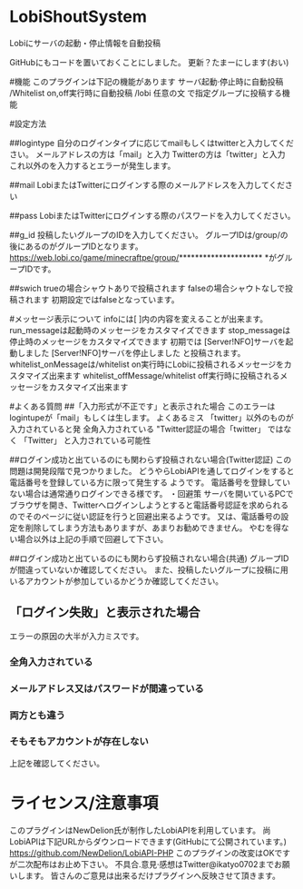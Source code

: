 # LobiShoutSystem
Lobiにサーバの起動・停止情報を自動投稿

GitHubにもコードを置いておくことにしました。
更新？たまーにします(おい)

#機能
このプラグインは下記の機能があります
サーバ起動·停止時に自動投稿
/Whitelist on,off実行時に自動投稿
/lobi 任意の文
で指定グループに投稿する機能

#設定方法

##logintype
自分のログインタイプに応じてmailもしくはtwitterと入力してください。
メールアドレスの方は「mail」と入力
Twitterの方は「twitter」と入力
これ以外のを入力するとエラーが発生します。

##mail
LobiまたはTwitterにログインする際のメールアドレスを入力してください

##pass
LobiまたはTwitterにログインする際のパスワードを入力してください。

##g_id
投稿したいグループのIDを入力してください。
グループIDは/group/の後にあるのがグループIDとなります。
https://web.lobi.co/game/minecraftpe/group/*********************
*がグループIDです。

##swich
trueの場合シャウトありで投稿されます
falseの場合シャウトなしで投稿されます
初期設定ではfalseとなっています。

#メッセージ表示について
infoには[ ]内の内容を変えることが出来ます。
run_messageは起動時のメッセージをカスタマイズできます
stop_messageは停止時のメッセージをカスタマイズできます
初期では
[Server!NFO]サーバを起動しました
[Server!NFO]サーバを停止しました
と投稿されます。
whitelist_onMessageは/whitelist on実行時にLobiに投稿されるメッセージをカスタマイズ出来ます
whitelist_offMessage/whitelist off実行時に投稿されるメッセージをカスタマイズ出来ます

#よくある質問
##「入力形式が不正です」と表示された場合
このエラーはlogintupeが「mail」もしくは生します。
よくあるミス
「twitter」以外のものが入力されていると発
全角入力されている
"Twitter認証の場合「twitter」
ではなく
「Twitter」
と入力されている可能性

##ログイン成功と出ているのにも関わらず投稿されない場合(Twitter認証)
この問題は開発段階で見つかりました。
どうやらLobiAPIを通してログインをすると電話番号を登録している方に限って発生する
ようです。
電話番号を登録していない場合は通常通りログインできる様です。
・回避策
サーバを開いているPCでブラウザを開き、Twitterへログインしようとすると電話番号認証を求められるのでそのページに従い認証を行うと回避出来るようです。
又は、電話番号の設定を削除してしまう方法もありますが、あまりお勧めできません。
やむを得ない場合以外は上記の手順で回避して下さい。

##ログイン成功と出ているのにも関わらず投稿されない場合(共通)
グループIDが間違っていないか確認してください。
また、投稿したいグループに投稿に用いるアカウントが参加しているかどうか確認してください。

## 「ログイン失敗」と表示された場合
エラーの原因の大半が入力ミスです。
### 全角入力されている
### メールアドレス又はパスワードが間違っている
### 両方とも違う
### そもそもアカウントが存在しない
上記を確認してください。

# ライセンス/注意事項
このプラグインはNewDelion氏が制作したLobiAPIを利用しています。
尚LobiAPlは下記URLからダウンロードできます(GitHubにて公開されています。)
https://github.com/NewDelion/LobiAPI-PHP
このプラグインの改変はOKですが二次配布はお止め下さい。
不具合.意見·感想はTwitter@ikatyo0702までお願いします。
皆さんのご意見は出来るだけプラグインへ反映させて頂きます。
